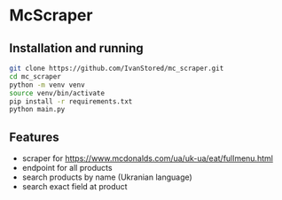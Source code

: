 # McScraper


## Installation and running

```bash
git clone https://github.com/IvanStored/mc_scraper.git
cd mc_scraper
python -m venv venv
source venv/bin/activate
pip install -r requirements.txt
python main.py
```

## Features

- scraper for https://www.mcdonalds.com/ua/uk-ua/eat/fullmenu.html
- endpoint for all products
- search products by name (Ukranian language)
- search exact field at product
